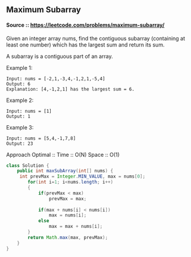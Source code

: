 ## Maximum Subarray

#### Source :: https://leetcode.com/problems/maximum-subarray/

Given an integer array nums, find the contiguous subarray (containing at least one number) which has the largest sum and return its sum.

A subarray is a contiguous part of an array.

Example 1:
```
Input: nums = [-2,1,-3,4,-1,2,1,-5,4]
Output: 6
Explanation: [4,-1,2,1] has the largest sum = 6.
```
Example 2:
```
Input: nums = [1]
Output: 1
```
Example 3:
```
Input: nums = [5,4,-1,7,8]
Output: 23
```

Approach Optimal :: Time :: O(N) Space :: O(1)

```java
class Solution {
    public int maxSubArray(int[] nums) {
     int prevMax = Integer.MIN_VALUE, max = nums[0];   
        for(int i=1; i<nums.length; i++)
        {
            if(prevMax < max)
                prevMax = max;           
            
            if(max + nums[i] < nums[i])
                max = nums[i];
            else
                max = max + nums[i];
        }
        return Math.max(max, prevMax);
    }
} 
```